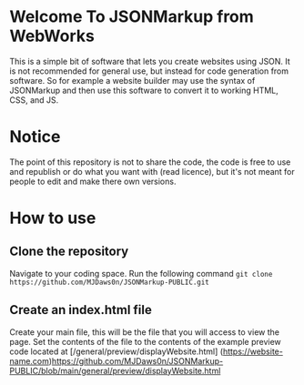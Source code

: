 # Welcome To JSONMarkup from WebWorks

This is a simple bit of software that lets you create websites using JSON. It is not recommended for general use, but instead for code generation from software. So for example a website builder may use the syntax of JSONMarkup and then use this software to convert it to working HTML, CSS, and JS.

# Notice

The point of this repository is not to share the code, the code is free to use and republish or do what you want with (read licence), but it's not meant for people to edit and make there own versions.

# How to use
## Clone the repository
Navigate to your coding space. Run the following command
`git clone https://github.com/MJDaws0n/JSONMarkup-PUBLIC.git`

## Create an index.html file
Create your main file, this will be the file that you will access to view the page. Set the contents of the file to the contents of the example preview code located at [/general/preview/displayWebsite.html] (https://website-name.com)https://github.com/MJDaws0n/JSONMarkup-PUBLIC/blob/main/general/preview/displayWebsite.html
